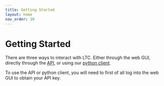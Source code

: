 ```yaml
---
title: Getting Started
layout: home
nav_order: 10
---
```


# Getting Started

There are three ways to interact with LTC.  Either through the web GUI, directly through the [API](api), or using our [python client](py-client).

To use the API or python client, you will need to first of all log into the web GUI to obtain your API key.


